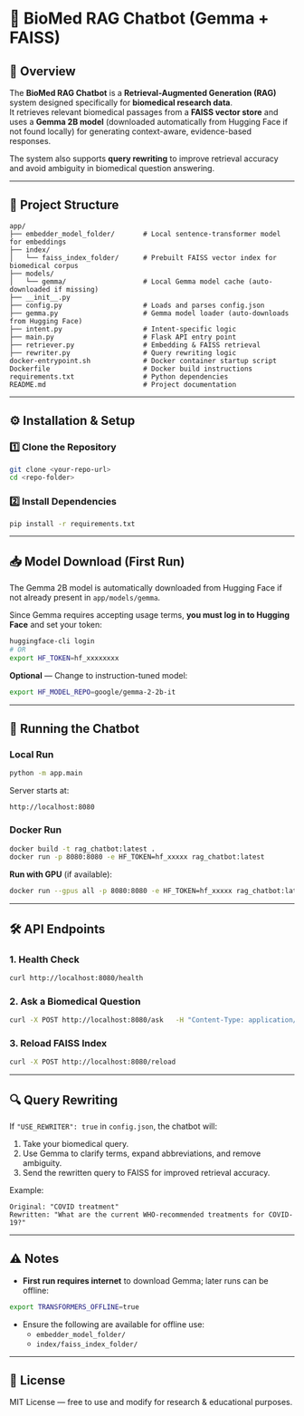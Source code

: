 # 🧬 BioMed RAG Chatbot (Gemma + FAISS)

## 📌 Overview
The **BioMed RAG Chatbot** is a **Retrieval-Augmented Generation (RAG)** system designed specifically for **biomedical research data**.  
It retrieves relevant biomedical passages from a **FAISS vector store** and uses a **Gemma 2B model** (downloaded automatically from Hugging Face if not found locally) for generating context-aware, evidence-based responses.

The system also supports **query rewriting** to improve retrieval accuracy and avoid ambiguity in biomedical question answering.

---

## 📂 Project Structure
```plaintext
app/
├── embedder_model_folder/       # Local sentence-transformer model for embeddings
├── index/
│   └── faiss_index_folder/      # Prebuilt FAISS vector index for biomedical corpus
├── models/
│   └── gemma/                   # Local Gemma model cache (auto-downloaded if missing)
├── __init__.py
├── config.py                    # Loads and parses config.json
├── gemma.py                     # Gemma model loader (auto-downloads from Hugging Face)
├── intent.py                    # Intent-specific logic
├── main.py                      # Flask API entry point
├── retriever.py                 # Embedding & FAISS retrieval
├── rewriter.py                  # Query rewriting logic
docker-entrypoint.sh             # Docker container startup script
Dockerfile                       # Docker build instructions
requirements.txt                 # Python dependencies
README.md                        # Project documentation
```

---

## ⚙️ Installation & Setup

### 1️⃣ Clone the Repository
```bash
git clone <your-repo-url>
cd <repo-folder>
```

### 2️⃣ Install Dependencies
```bash
pip install -r requirements.txt
```

---

## 📥 Model Download (First Run)
The Gemma 2B model is automatically downloaded from Hugging Face if not already present in `app/models/gemma`.  

Since Gemma requires accepting usage terms, **you must log in to Hugging Face** and set your token:

```bash
huggingface-cli login
# OR
export HF_TOKEN=hf_xxxxxxxx
```

**Optional** — Change to instruction-tuned model:
```bash
export HF_MODEL_REPO=google/gemma-2-2b-it
```

---

## 🚀 Running the Chatbot

### Local Run
```bash
python -m app.main
```
Server starts at:
```
http://localhost:8080
```

### Docker Run
```bash
docker build -t rag_chatbot:latest .
docker run -p 8080:8080 -e HF_TOKEN=hf_xxxxx rag_chatbot:latest
```

**Run with GPU** (if available):
```bash
docker run --gpus all -p 8080:8080 -e HF_TOKEN=hf_xxxxx rag_chatbot:latest
```

---

## 🛠 API Endpoints

### 1. **Health Check**
```bash
curl http://localhost:8080/health
```

### 2. **Ask a Biomedical Question**
```bash
curl -X POST http://localhost:8080/ask   -H "Content-Type: application/json"   -d '{"question": "What are biomarkers for lung cancer?", "k": 3}'
```

### 3. **Reload FAISS Index**
```bash
curl -X POST http://localhost:8080/reload
```

---

## 🔍 Query Rewriting
If `"USE_REWRITER": true` in `config.json`, the chatbot will:
1. Take your biomedical query.
2. Use Gemma to clarify terms, expand abbreviations, and remove ambiguity.
3. Send the rewritten query to FAISS for improved retrieval accuracy.

Example:
```
Original: "COVID treatment"
Rewritten: "What are the current WHO-recommended treatments for COVID-19?"
```

---

## ⚠️ Notes
- **First run requires internet** to download Gemma; later runs can be offline:
```bash
export TRANSFORMERS_OFFLINE=true
```
- Ensure the following are available for offline use:
  - `embedder_model_folder/`
  - `index/faiss_index_folder/`

---

## 📜 License
MIT License — free to use and modify for research & educational purposes.
